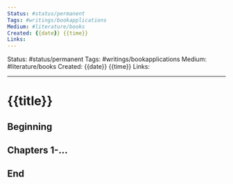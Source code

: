 ```yaml
---
Status: #status/permanent
Tags: #writings/bookapplications 
Medium: #literature/books 
Created: {{date}} {{time}}
Links: 
---
```

Status: #status/permanent
Tags: #writings/bookapplications 
Medium: #literature/books 
Created: {{date}} {{time}}
Links: 
___

# {{title}}

## Beginning

## Chapters 1-...

## End

